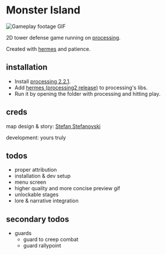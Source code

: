 Monster Island
=============

![Gameplay footage GIF](https://media.giphy.com/media/l0Iy9m11TnKSqgXYI/giphy.gif)

2D tower defense game running on [processing](https://processing.org/).

Created with [hermes](https://github.com/rdlester/hermes) and patience.

## installation

* Install [processing 2.2.1](https://processing.org/download/).
* Add [hermes (processing2 release)](https://github.com/rdlester/hermes/releases) to processing's libs.
* Run it by opening the folder with processing and hitting play.

## creds

map design & story: [Stefan Stefanovski](https://github.com/sstefanovski)

development: yours truly

## todos

* proper attribution
* installation & dev setup
* menu screen
* higher quality and more concise preview gif
* unlockable stages
* lore & narrative integration

## secondary todos

* guards
    * guard to creep combat
    * guard rallypoint
